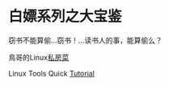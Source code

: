 # 白嫖系列之大宝鉴

窃书不能算偷...窃书！...读书人的事，能算偷么？
<!--more-->

 鳥哥的Linux[私房菜](http://cn.linux.vbird.org/)

Linux Tools Quick [Tutorial](https://linuxtools-rst.readthedocs.io/zh_CN/latest/index.html)


